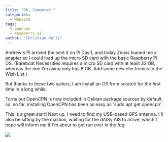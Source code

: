 ```yaml
---
title: "Ok, Computer."
categories:
  - Website
tags:
  - opencpn
  - raspberry pi
author: "Christian Nally"
---
```


Andrew's Pi arrived (he sent it on Pi Day!), and today Zeuss loaned me a adapter so I could load up the micro SD card with the basic Raspberry Pi OS. (Bareboat Necessities requires a micro SD card with at least 32 GB, whereas the one I'm using only has 8 GB. Add some new electronics to the Wish List.)

But thanks to these two sailors, I am install an OS from scratch for the first time in a long while.

Turns out OpenCPN is now included in Debian package sources by default, so, so far, installing OpenCPN has been as easy as 'sudo apt get opencpn'.

This is a great start! Next up, I need to find my USB-based GPS antenna. I'll also be sitting by the mailbox, waiting for the dAISy AIS to arrive, which I hope will inform me if I'm about to get run over in the fog.

<img src="https://res.cloudinary.com/doirwivbs/image/upload/v1679273915/opencpn-screenshot-low-res_c9gp3p.png">
